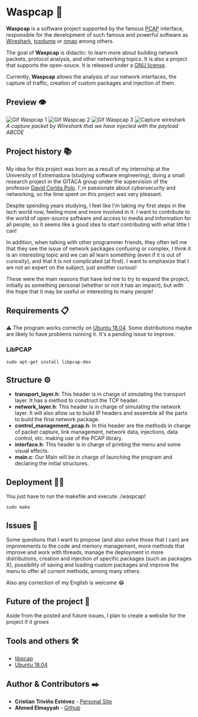 # Waspcap 🐝

**Waspcap** is a software project supported by the famous [PCAP](https://www.tcpdump.org/) interface, responsible for the development of such famous and powerful software as [Wireshark](), [tcpdump](https://www.tcpdump.org/manpages/tcpdump.1.html) or [nmap](https://nmap.org/book/ndiff-man-web.html) among others.

The goal of **Waspcap** is didactic: to learn more about building network packets, protocol analysis, and other networking topics. It is also a project that supports the open-souce. It is released under a [GNU license](https://github.com/ctrivinoe/waspcap/blob/master/LICENSE).

Currently, **Waspcap** allows the analysis of our network interfaces, the capture of traffic, creation of custom packages and injection of them.

## Preview 👁️

![Gif Waspcap 1](https://media.giphy.com/media/5isVfw67Y5EzIwUDuv/giphy.gif)
![Gif Waspcap 2](https://media.giphy.com/media/8NdvLRJKU8t7xTOj7T/giphy.gif)
![Gif Waspcap 3](https://media.giphy.com/media/QwJQarQS0qBExWFGl2/giphy.gif)
![Capture wireshark](https://i.ibb.co/6gSqtDm/wireshak-capture.jpg)
<br>_A capture packet by Wireshark that we have injected with the payload ABCDE_

## Project history 📚

My idea for this project was born as a result of my internship at the University of Extremadura (studying software engineering), doing a small research project in the GITACA group under the supervision of the professor [David Cortés Polo](https://www.linkedin.com/in/david-cort%C3%A9s-polo-977326124/). I',m passionate about cybersecurity and networking, so the time spent on this project was very pleasant.

Despite spending years studying, I feel like I'm taking my first steps in the tech world now, feeling more and more involved in it. I want to contribute to the world of open-source software and access to media and information for all people, so it seems like a good idea to start contributing with what little I can!

In addition, when talking with other programmer friends, they often tell me that they see the issue of network packages confusing or complex, I think it is an interesting topic and we can all learn something (even if it is out of curiosity), and that it is not complicated (at first). I want to emphasize that I am not an expert on the subject, just another curious!

These were the main reasons that have led me to try to expand the project, initially as something personal (whether or not it has an impact), but with the hope that it may be useful or interesting to many people!

## Requirements 📋

⚠️ The program works correctly on [Ubuntu 18.04](https://releases.ubuntu.com/18.04/). Some distributions maybe are likely to have problems running it. It's a pending issue to improve.

### LibPCAP
```
sudo apt-get install libpcap-dev
```
## Structure ⚙️

* **transport_layer.h**: This header is in charge of simulating the transport layer. It has a method to construct the TCP header.
* **network_layer.h**: This header is in charge of simulating the network layer. It will also allow us to build IP headers and assemble all the parts to build the final network package.
* **control_management_pcap.h**: In this header are the methods in charge of packet capture, link management, network data, injections, data control, etc. making use of the PCAP library.
* **interface.h**: This header is in charge of printing the menu and some visual effects.
* **main.c**: Our Main will be in charge of launching the program and declaring the initial structures.

## Deployment 🚀🌐
You just have to run the makefile and execute ./waspcap!
```
sudo make
```

## Issues 🙋

Some questions that I want to propose (and also solve those that I can) are improvements to the code and memory management, more methods that improve and work with threads, manage the deployment in more distributions, creation and injection of specific packages (such as packages X), possibility of saving and loading custom packages and improve the menu to offer all current methods, among many others.

Also any correction of my English is welcome 😂

## Future of the project 🔮 

Aside from the posted and future issues, I plan to create a website for the project if it grows

## Tools and others 🛠️

* [libpcap](https://www.tcpdump.org/) 
* [Ubuntu 18.04](https://releases.ubuntu.com/18.04/)


## Author & Contributors ✒️

* **Cristian Triviño Estévez** - [Personal Site](https://ctrivinoe.com)
* **Ahmed Elmayyah** - [Github](https://github.com/Satharus)
